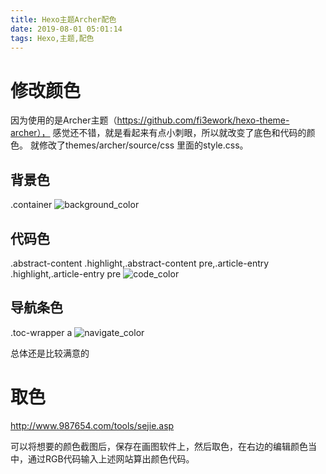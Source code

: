 ```yaml
---
title: Hexo主题Archer配色
date: 2019-08-01 05:01:14
tags: Hexo,主题,配色
---
```


# 修改颜色
因为使用的是Archer主题（https://github.com/fi3ework/hexo-theme-archer），
感觉还不错，就是看起来有点小刺眼，所以就改变了底色和代码的颜色。
就修改了themes/archer/source/css 里面的style.css。

## 背景色
.container
![background_color](15.background_color.png)

## 代码色
.abstract-content .highlight,.abstract-content pre,.article-entry .highlight,.article-entry pre
![code_color](15.code_color.png)

## 导航条色
.toc-wrapper a
![navigate_color](15.navigate_color.png)

总体还是比较满意的



# 取色
http://www.987654.com/tools/sejie.asp

可以将想要的颜色截图后，保存在画图软件上，然后取色，在右边的编辑颜色当中，通过RGB代码输入上述网站算出颜色代码。